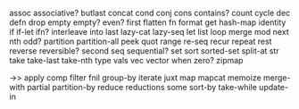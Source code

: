assoc
associative?
butlast
concat
cond
conj
cons
contains?
count
cycle
dec
defn
drop
empty
empty?
even?
first
flatten
fn
format
get
hash-map
identity
if
if-let
ifn?
interleave
into
last
lazy-cat
lazy-seq
let
list
loop
merge
mod
next
nth
odd?
partition
partition-all
peek
quot
range
re-seq
recur
repeat
rest
reverse
reversible?
second
seq
sequential?
set
sort
sorted-set
split-at
str
take
take-last
take-nth
type
vals
vec
vector
when
zero?
zipmap

->>
apply
comp
filter
fnil
group-by
iterate
juxt
map
mapcat
memoize
merge-with
partial
partition-by
reduce
reductions
some
sort-by
take-while
update-in